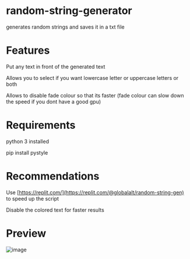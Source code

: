 # random-string-generator
generates random strings and saves it in a txt file

# Features
Put any text in front of the generated text

Allows you to select if you want lowercase letter or uppercase letters or both

Allows to disable fade colour so that its faster (fade colour can slow down the speed if you dont have a good gpu)

# Requirements
python 3 installed

pip install pystyle


#  Recommendations
Use [https://replit.com/](https://replit.com/@globalalt/random-string-gen) to speed up the script

Disable the colored text for faster results

# Preview

![image](https://user-images.githubusercontent.com/87803221/169863156-4513861c-d5ae-4d6c-8b71-5f8b74b5dcd4.png)

